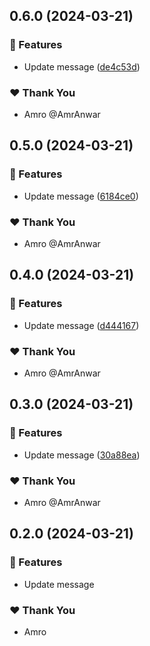 ## 0.6.0 (2024-03-21)


### 🚀 Features

- Update message ([de4c53d](https://github.com/AmrAnwar/nx-semantic-release/commit/de4c53d))


### ❤️  Thank You

- Amro @AmrAnwar

## 0.5.0 (2024-03-21)


### 🚀 Features

- Update message ([6184ce0](https://github.com/AmrAnwar/nx-semantic-release/commit/6184ce0))


### ❤️  Thank You

- Amro @AmrAnwar

## 0.4.0 (2024-03-21)


### 🚀 Features

- Update message ([d444167](https://github.com/AmrAnwar/nx-semantic-release/commit/d444167))


### ❤️  Thank You

- Amro @AmrAnwar

## 0.3.0 (2024-03-21)


### 🚀 Features

- Update message ([30a88ea](https://github.com/AmrAnwar/nx-semantic-release/commit/30a88ea))


### ❤️  Thank You

- Amro @AmrAnwar

## 0.2.0 (2024-03-21)


### 🚀 Features

- Update message


### ❤️  Thank You

- Amro